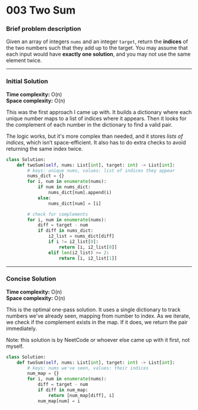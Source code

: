 # 003 Two Sum

### Brief problem description

Given an array of integers `nums` and an integer `target`, return the **indices** of the two numbers such that they add up to the target.
You may assume that each input would have **exactly one solution**, and you may not use the same element twice.

---

### Initial Solution

**Time complexity:** O(n)  
**Space complexity:** O(n)

This was the first approach I came up with.
It builds a dictionary where each unique number maps to a list of indices where it appears.
Then it looks for the complement of each number in the dictionary to find a valid pair.

The logic works, but it's more complex than needed, and it stores *lists of indices*, which isn’t space-efficient.
It also has to do extra checks to avoid returning the same index twice.

```python
class Solution:
    def twoSum(self, nums: List[int], target: int) -> List[int]:
        # keys: unique nums, values: list of indices they appear
        nums_dict = {}
        for i, num in enumerate(nums):
            if num in nums_dict:
                nums_dict[num].append(i)
            else:
                nums_dict[num] = [i]

        # check for complements
        for i, num in enumerate(nums):
            diff = target - num
            if diff in nums_dict:
                i2_list = nums_dict[diff]
                if i != i2_list[0]:
                    return [i, i2_list[0]]
                elif len(i2_list) >= 2:
                    return [i, i2_list[1]]
```

---

### Concise Solution

**Time complexity:** O(n)  
**Space complexity:** O(n)

This is the optimal one-pass solution.
It uses a single dictionary to track numbers we've already seen, mapping from number to index.
As we iterate, we check if the complement exists in the map.
If it does, we return the pair immediately.

Note: this solution is by NeetCode or whoever else came up with it first, not myself.  

```python
class Solution:
    def twoSum(self, nums: List[int], target: int) -> List[int]:
        # keys: nums we've seen, values: their indices
        num_map = {}
        for i, num in enumerate(nums):
            diff = target - num
            if diff in num_map:
                return [num_map[diff], i]
            num_map[num] = i
```
